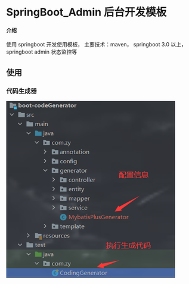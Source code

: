 # SpringBoot_Admin 后台开发模板

#### 介绍
使用 springboot 开发使用模板， 主要技术：maven， springboot 3.0 以上， springboot admin 状态监控等

## 使用

### 代码生成器
![img.png](img.png)

